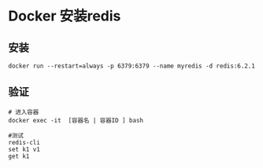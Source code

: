 # Docker 安装redis



## 安装 



```
docker run --restart=always -p 6379:6379 --name myredis -d redis:6.2.1 
```





## 验证



```
# 进入容器
docker exec -it  [容器名 | 容器ID ] bash

#测试
redis-cli
set k1 v1
get k1
```

